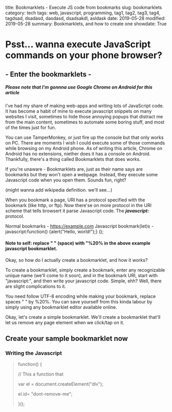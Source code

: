title: Bookmarklets - Execute JS code from bookmarks
slug: bookmarklets
category: tech
tags: web, javascript, programming, tag1, tag2, tag3, tag4, tagdsad, dsadasd, dasdasd, dsadsakdl, asldask
date: 2019-05-28
modified: 2019-05-28
summary: Bookmarklets, and how to create one
showdate: True

# Psst... wanna execute JavaScript commands on your phone browser?
## - Enter the bookmarklets -

##### *Please note that I'm gonnna use Google Chrome on Android for this article*

I've had my share of making web-apps and writing lots of JavaScript code. It has become a habit of mine to execute javascript snippets on many websites I visit, sometimes to hide those annoying popups that distract me from the main content, sometimes to automate some boring stuff, and most of the times just for fun.

You can use TamperMonkey, or just fire up the console but that only works on PC. There are moments I wish I could execute some of those commands while browsing on my Android phone. As of writing this article, Chrome on Android has no extensions, niether does it has a console on Android. Thankfully, there's a thing called Bookmarklets that does works.

If you're unaware - Bookmarklets are, just as their name says are bookmarks but they won't open a webpage. Instead, they execute some Javascript code when you open them. Sounds fun, right?

(might wanna add wikipedia definition. we'll see...)


When you bookmark a page, URI has a protocol specified with the bookmark (like http, or ftp). Now there'se on more protocol in the URI scheme that tells browsert it parse Javascript code. The __*javascript:*__ protocol.

Normal bookmarks - https://example.com
Javascript bookmark(let)s - javascript:function() {alert("Hello, world!");} ();

#### Note to self: replace " " (space) with "%20% in the above example javascript bookmarklet.

Okay, so how do I actually create a bookmarklet, and how it works?

To create a bookmarklet, simply create a bookmark, enter any recognizable unique name (we'll come to it soon), and in the bookmark URI, start with "javascript:", and then write your javascript code. Simple, ehh? Well, there are slight complications to it.

You need follow UTF-8 encoding while making your bookmark, replace spaces " " by %20%. You can save yourself from this kinda labour by simply using any bookmarklet editor available online.

Okay, let's create a simple bookmarklet. We'll create a bookmarklet that'll let us remove any page element when we click/tap on it.

## Create your sample bookmarklet now


### Writing the Javascript

> function() {
> 
> // This a function that
> 
> var el = document.createElement("div");
> 
> el.id= "dont-remove-me";
> 
> 
> }();